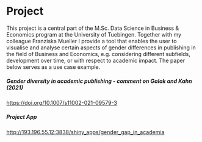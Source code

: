 # Project
This project is a central part of the M.Sc. Data Science in Business & Economics program at the University of Tuebingen. Together with my colleague Franziska Mueller I provide a tool that enables the user to visualise and analyse certain aspects of gender differences in publishing in the field of Business and Economics, e.g. considering different subfields, development over time, or with respect to academic impact. The paper below serves as a use case example.

##### Gender diversity in academic publishing - comment on Galak and Kahn (2021)
https://doi.org/10.1007/s11002-021-09579-3

##### Project App
http://193.196.55.12:3838/shiny_apps/gender_gap_in_academia
